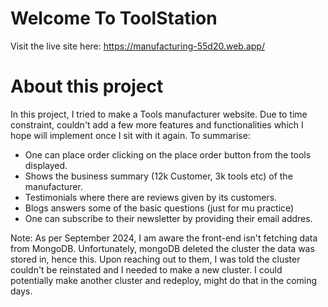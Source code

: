 # Welcome To ToolStation

Visit the live site here: https://manufacturing-55d20.web.app/

# About this project

In this project, I tried to make a Tools manufacturer website. Due to time constraint, couldn't add a few more features and functionalities which I hope will implement once I sit with it again. To summarise:

* One can place order clicking on the place order button from the tools displayed.
* Shows the business summary (12k Customer, 3k tools etc) of the manufacturer.
* Testimonials where there are reviews given by its customers.
* Blogs answers some of the basic questions (just for mu practice)
* One can subscribe to their newsletter by providing their email addres.


Note: As per September 2024, I am aware the front-end isn't fetching data from MongoDB. Unfortunately, mongoDB deleted the cluster the data was stored in, hence this. Upon reaching out to them, I was told the cluster couldn't be reinstated and I needed to make a new cluster. I could potentially make another cluster and redeploy, might do that in the coming days. 
